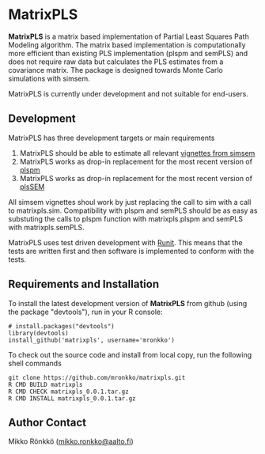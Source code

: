 MatrixPLS
============================

   **MatrixPLS** is a matrix based implementation of Partial Least Squares Path Modeling
   algorithm. The matrix based implementation is computationally more efficient than 
   existing PLS implementation (plspm and semPLS) and does not require raw data but
   calculates the PLS estimates from a covariance matrix. The package is designed 
   towards Monte Carlo simulations with simsem.
   
   MatrixPLS is currently under development and not suitable for end-users.
   
## Development

MatrixPLS has three development targets or main requirements

1. MatrixPLS should be able to estimate all relevant [vignettes from simsem](https://github.com/simsem/simsem/wiki/Vignette)
2. MatrixPLS works as drop-in replacement for the most recent version of [plspm](http://cran.r-project.org/web/packages/plspm/)
3. MatrixPLS works as drop-in replacement for the most recent version of [plsSEM](http://cran.r-project.org/web/packages/semPLS/)

All simsem vignettes shoul work by just replacing the call to sim with a call to matrixpls.sim. Compatibility with plspm and semPLS should be as easy as substuting the calls to plspm function with matrixpls.plspm and semPLS with matrixpls.semPLS.

MatrixPLS uses test driven development with [Runit](http://cran.r-project.org/web/packages/RUnit/). This means that the tests are written first and then software is implemented to conform with the tests.

## Requirements and Installation

To install the latest development version of **MatrixPLS** from github (using the package "devtools"), run in your R console:
```
# install.packages("devtools") 
library(devtools)
install_github('matrixpls', username='mronkko')
```

To check out the source code and install from local copy, run the following shell commands

```
git clone https://github.com/mronkko/matrixpls.git
R CMD BUILD matrixpls
R CMD CHECK matrixpls_0.0.1.tar.gz
R CMD INSTALL matrixpls_0.0.1.tar.gz
```

Author Contact
--------------
Mikko Rönkkö (mikko.ronkko@aalto.fi)
